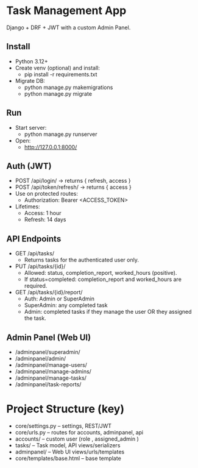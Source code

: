# Task Management App

Django + DRF + JWT with a custom Admin Panel.

## Install
- Python 3.12+
- Create venv (optional) and install:
  - pip install -r requirements.txt
- Migrate DB:
  - python manage.py makemigrations
  - python manage.py migrate

## Run
- Start server:
  - python manage.py runserver
- Open:
  - http://127.0.0.1:8000/

## Auth (JWT)
- POST /api/login/ → returns { refresh, access }
- POST /api/token/refresh/ → returns { access }
- Use on protected routes:
  - Authorization: Bearer <ACCESS_TOKEN>
- Lifetimes:
  - Access: 1 hour
  - Refresh: 14 days

## API Endpoints
- GET /api/tasks/
  - Returns tasks for the authenticated user only.
- PUT /api/tasks/{id}/
  - Allowed: status, completion_report, worked_hours (positive).
  - If status=completed: completion_report and worked_hours are required.
- GET /api/tasks/{id}/report/
  - Auth: Admin or SuperAdmin
  - SuperAdmin: any completed task
  - Admin: completed tasks if they manage the user OR they assigned the task.

## Admin Panel (Web UI)
- /adminpanel/superadmin/
- /adminpanel/admin/
- /adminpanel/manage-users/
- /adminpanel/manage-admins/
- /adminpanel/manage-tasks/
- /adminpanel/task-reports/

# Project Structure (key)
- core/settings.py  – settings, REST/JWT
- core/urls.py  – routes for accounts, adminpanel, api
- accounts/  – custom user (role , assigned_admin )
- tasks/  – Task model, API views/serializers
- adminpanel/  – Web UI views/urls/templates
- core/templates/base.html  – base template